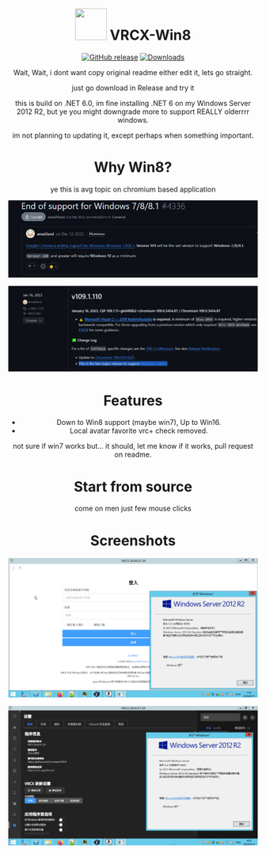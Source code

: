 <div align="center">

# <img src="https://raw.githubusercontent.com/vrcx-team/VRCX/master/VRCX.ico" width="64" height="64"> </img> VRCX-Win8

[![GitHub release](https://img.shields.io/github/release/extremeblackliu/VRCX-Win8.svg)](https://github.com/extremeblackliu/VRCX-Win8/releases/latest)
[![Downloads](https://img.shields.io/github/downloads/extremeblackliu/VRCX-Win8/total?color=6451f1)](https://github.com/extremeblackliu/VRCX-Win8/releases/latest)

Wait, Wait, i dont want copy original readme either edit it, lets go straight.

just go download in Release and try it

this is build on .NET 6.0, im fine installing .NET 6 on my Windows Server 2012 R2, but ye you might downgrade more to support REALLY olderrrr windows.

im not planning to updating it, except perhaps when something important.

# Why Win8?
ye this is avg topic on chromium based application

![3](https://raw.githubusercontent.com/extremeblackliu/VRCX-Win8/main/images/3.jpg)

![4](https://raw.githubusercontent.com/extremeblackliu/VRCX-Win8/main/images/4.jpg)


# Features
- Down to Win8 support (maybe win7), Up to Win16.
- Local avatar favorite vrc+ check removed.

not sure if win7 works but... it should, let me know if it works, pull request on readme.

# Start from source
come on men just few mouse clicks

# Screenshots

![login](https://raw.githubusercontent.com/extremeblackliu/VRCX-Win8/main/images/1.png)

![version](https://raw.githubusercontent.com/extremeblackliu/VRCX-Win8/main/images/2.png)
